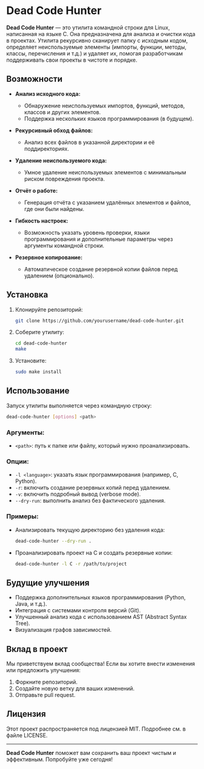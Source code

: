 # Dead Code Hunter

**Dead Code Hunter** — это утилита командной строки для Linux, написанная на языке C. Она предназначена для анализа и очистки кода в проектах. Утилита рекурсивно сканирует папку с исходным кодом, определяет неиспользуемые элементы (импорты, функции, методы, классы, перечисления и т.д.) и удаляет их, помогая разработчикам поддерживать свои проекты в чистоте и порядке.

## Возможности

- **Анализ исходного кода:**
  - Обнаружение неиспользуемых импортов, функций, методов, классов и других элементов.
  - Поддержка нескольких языков программирования (в будущем).

- **Рекурсивный обход файлов:**
  - Анализ всех файлов в указанной директории и её поддиректориях.

- **Удаление неиспользуемого кода:**
  - Умное удаление неиспользуемых элементов с минимальным риском повреждения проекта.

- **Отчёт о работе:**
  - Генерация отчёта с указанием удалённых элементов и файлов, где они были найдены.

- **Гибкость настроек:**
  - Возможность указать уровень проверки, языки программирования и дополнительные параметры через аргументы командной строки.

- **Резервное копирование:**
  - Автоматическое создание резервной копии файлов перед удалением (опционально).

## Установка

1. Клонируйте репозиторий:
   ```bash
   git clone https://github.com/yourusername/dead-code-hunter.git
   ```

2. Соберите утилиту:
   ```bash
   cd dead-code-hunter
   make
   ```

3. Установите:
   ```bash
   sudo make install
   ```

## Использование

Запуск утилиты выполняется через командную строку:
```bash
dead-code-hunter [options] <path>
```

### Аргументы:
- `<path>`: путь к папке или файлу, который нужно проанализировать.

### Опции:
- `-l <language>`: указать язык программирования (например, C, Python).
- `-r`: включить создание резервных копий перед удалением.
- `-v`: включить подробный вывод (verbose mode).
- `--dry-run`: выполнить анализ без фактического удаления.

### Примеры:
- Анализировать текущую директорию без удаления кода:
  ```bash
  dead-code-hunter --dry-run .
  ```

- Проанализировать проект на C и создать резервные копии:
  ```bash
  dead-code-hunter -l C -r /path/to/project
  ```

## Будущие улучшения

- Поддержка дополнительных языков программирования (Python, Java, и т.д.).
- Интеграция с системами контроля версий (Git).
- Улучшенный анализ кода с использованием AST (Abstract Syntax Tree).
- Визуализация графов зависимостей.

## Вклад в проект

Мы приветствуем вклад сообщества! Если вы хотите внести изменения или предложить улучшения:
1. Форкните репозиторий.
2. Создайте новую ветку для ваших изменений.
3. Отправьте pull request.

## Лицензия

Этот проект распространяется под лицензией MIT. Подробнее см. в файле LICENSE.

---

**Dead Code Hunter** поможет вам сохранить ваш проект чистым и эффективным. Попробуйте уже сегодня!
